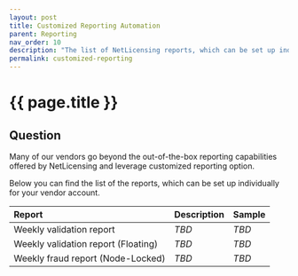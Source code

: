 ```yaml
---
layout: post
title: Customized Reporting Automation
parent: Reporting
nav_order: 10
description: "The list of NetLicensing reports, which can be set up individually for vendor account"
permalink: customized-reporting
---
```


{{ page.title }}
================

## Question

Many of our vendors go beyond the out-of-the-box reporting capabilities offered by NetLicensing and leverage customized reporting option.

Below you can find the list of the reports, which can be set up individually for your vendor account.

| Report | Description | Sample |
|:-------|:------------|:-------|
| Weekly validation report | *TBD*| *TBD* |
| Weekly validation report (Floating) | *TBD* | *TBD* |
| Weekly fraud report (Node-Locked) | *TBD* | *TBD* |
